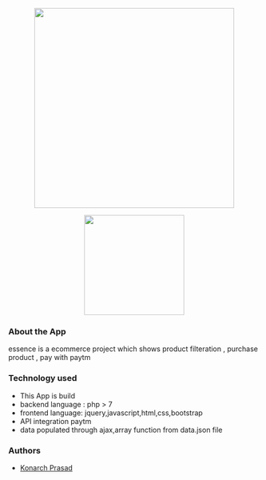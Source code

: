 <p align="center"><a href="https://laravel-chat-app-pusher.herokuapp.com/" target="_blank"><img src="https://res.cloudinary.com/dj6zxiysv/image/upload/v1644407136/port1_zmylpb.png" width="400"></a></p>
<p align="center">
<img src="https://res.cloudinary.com/dj6zxiysv/image/upload/v1644407770/download_vdjzju.png" width="200px" height="200px">
</p>


### About the App

essence is a ecommerce project which shows product filteration , purchase product , pay with paytm

### Technology used

-   This App is build 
-   backend language : php > 7
-   frontend language: jquery,javascript,html,css,bootstrap
-   API integration paytm
-   data populated through ajax,array function from data.json file

 ### Authors
- [Konarch Prasad ](https://github.com/konarch-dev)